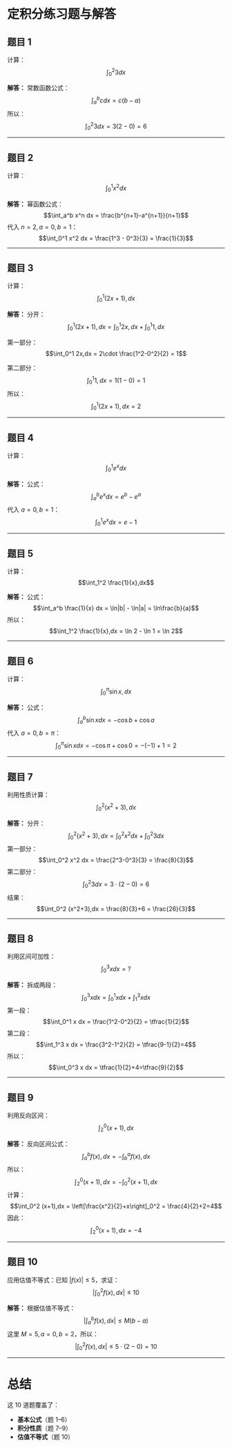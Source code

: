 

# 定积分练习题与解答

## 题目 1

计算：
$$\int_0^2 3dx$$

**解答：**
常数函数公式：
$$\int_a^b cdx = c(b-a)$$
所以：
$$\int_0^2 3dx = 3(2-0)=6$$

---

## 题目 2

计算：
$$\int_0^1 x^2 dx$$

**解答：**
幂函数公式：
$$\int_a^b x^n dx = \frac{b^{n+1}-a^{n+1}}{n+1}$$
代入 $n=2, a=0, b=1$：
$$\int_0^1 x^2 dx = \frac{1^3 - 0^3}{3} = \frac{1}{3}$$

---

## 题目 3

计算：
$$\int_0^1 (2x+1),dx$$

**解答：**
分开：
$$\int_0^1 (2x+1),dx = \int_0^1 2x,dx + \int_0^1 1,dx$$
  
第一部分：
$$\int_0^1 2x,dx = 2\cdot \frac{1^2-0^2}{2} = 1$$
  
第二部分：
$$\int_0^1 1,dx = 1(1-0)=1$$
所以：
$$\int_0^1 (2x+1),dx = 2$$

---

## 题目 4

计算：
$$\int_0^1 e^x dx$$

**解答：**
公式：
$$\int_a^b e^x dx = e^b - e^a$$
代入 $a=0,b=1$：
$$\int_0^1 e^x dx = e - 1$$

---

## 题目 5

计算：
$$\int_1^2 \frac{1}{x},dx$$

**解答：**
公式：
$$\int_a^b \frac{1}{x} dx = \ln|b| - \ln|a| = \ln\frac{b}{a}$$
所以：
$$\int_1^2 \frac{1}{x},dx = \ln 2 - \ln 1 = \ln 2$$

---

## 题目 6

计算：
$$\int_0^\pi \sin x , dx$$

**解答：**
公式：
$$\int_a^b \sin x dx = -\cos b + \cos a$$
代入 $a=0,b=\pi$：
$$\int_0^\pi \sin x dx = -\cos \pi + \cos 0 = -(-1)+1=2$$

---

## 题目 7

利用性质计算：
$$\int_0^2 (x^2+3),dx$$

**解答：**
分开：
$$\int_0^2 (x^2+3),dx = \int_0^2 x^2 dx + \int_0^2 3 dx$$
第一部分：
$$\int_0^2 x^2 dx = \frac{2^3-0^3}{3} = \frac{8}{3}$$
第二部分：
$$\int_0^2 3 dx = 3\cdot (2-0)=6$$
结果：
$$\int_0^2 (x^2+3),dx = \frac{8}{3}+6 = \frac{26}{3}$$

---

## 题目 8

利用区间可加性：
$$\int_0^3 x dx = ?$$

**解答：**
拆成两段：
$$\int_0^3 x dx = \int_0^1 x dx + \int_1^3 x dx$$
第一段：
$$\int_0^1 x dx = \frac{1^2-0^2}{2} = \tfrac{1}{2}$$
第二段：
$$\int_1^3 x dx = \frac{3^2-1^2}{2} = \tfrac{9-1}{2}=4$$
所以：
$$\int_0^3 x dx = \tfrac{1}{2}+4=\tfrac{9}{2}$$

---

## 题目 9

利用反向区间：
$$\int_2^0 (x+1),dx$$

**解答：**
反向区间公式：
$$\int_a^b f(x),dx = -\int_b^a f(x),dx$$
所以：
$$\int_2^0 (x+1),dx = -\int_0^2 (x+1),dx$$
计算：
$$\int_0^2 (x+1),dx = \left[\frac{x^2}{2}+x\right]_0^2 = \frac{4}{2}+2=4$$
因此：
$$\int_2^0 (x+1),dx = -4$$

---

## 题目 10

应用估值不等式：已知 $|f(x)| \le 5$，求证：
$$\Big|\int_0^2 f(x),dx\Big| \le 10$$

**解答：**
根据估值不等式：
$$\Big|\int_a^b f(x),dx\Big| \le M(b-a)$$
这里 $M=5, a=0, b=2$，所以：
$$\Big|\int_0^2 f(x),dx\Big| \le 5\cdot (2-0)=10$$

---

# 总结

这 10 道题覆盖了：

* **基本公式**（题 1–6）
* **积分性质**（题 7–9）
* **估值不等式**（题 10）


